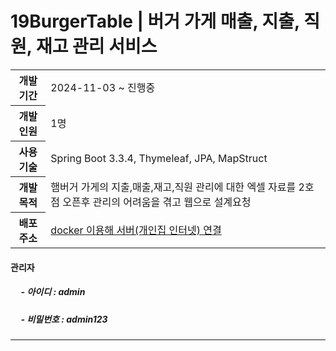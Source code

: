 <h1>19BurgerTable | 버거 가게 매출, 지출, 직원, 재고 관리 서비스</h1>
<table>
  <tr>
    <th>개발기간</th>
    <td>2024-11-03 ~ 진행중</td>
  </tr>
  <tr>
    <th>개발인원</th>
    <td>1명</td>
  </tr>
  <tr>
    <th>사용기술</th>
    <td>Spring Boot 3.3.4, Thymeleaf, JPA, MapStruct</td>
  </tr>
  <tr>
    <th>개발 목적</th>
    <td>햄버거 가게의 지출,매출,재고,직원 관리에 대한 엑셀 자료를 2호점 오픈후 관리의 어려움을 겪고 웹으로 설계요청</td>
  </tr>
  <tr>
    <th>배포 주소</th>
    <td><a href="http://211.57.3.140:8080/">docker 이용해 서버(개인집 인터넷) 연결</a></td>
  </tr>
</table>
<h4>관리자</h4>
<h5>&nbsp;&nbsp;&nbsp;&nbsp; - 아이디 : admin </h5>
<h5>&nbsp;&nbsp;&nbsp;&nbsp; - 비밀번호  : admin123 </h5>

<hr>



